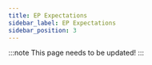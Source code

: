 ```yaml
---
title: EP Expectations
sidebar_label: EP Expectations
sidebar_position: 3
---
```


:::note
This page needs to be updated! 
:::

